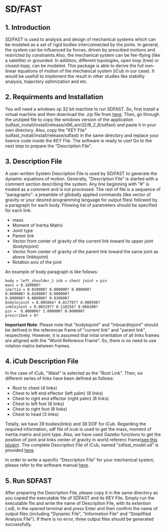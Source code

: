 # SD/FAST 

## 1. Introduction
SD/FAST is used to analysis and design of mechanical systems which can be modeled as a set of rigid bodies interconnected by the joints. In general, the system can be influenced by forces, driven by prescibed motions and restricted by constraints.Also, the mechanical system can be fee-flying (like a satellite) or grounded. In addition, different topologies, open loop (tree) or closed-lopp, can be modeled. This package is able to derive the full non-linear equations of motion of the mechanical system (iCub in our case). It would be usefull to implement the result in other studies like stability analysis, trajectory optimization and etc.  

## 2. Requirments and Installation
You will need a windows xp 32 bit machine to run SDFAST. So, first install a virtual machine and then download the .zip file from [here](http://support.ptc.com/support/sdfast/index.html). Then, go through the unziped file to copy the windows version of the application (sdfast_install/install/release/x86_win32/B_2_8/sdfast) and paste it in your own directory. Also, copy the "KEY File" (sdfast_install/install/release/sdfast) in the same directory and replace your lisence code inside the KEY File. The software is ready to use! Go to the next step to prepare the "Description File".

## 3. Description File
A user-written System Description File is used by SD/FAST to generate the dynamic equations of motion. Generally, "Description File" is started with a comment section describing the system. Any line beginning with "#" is treated as a comment and is not processed. The rest of file is a sequence of "paragraphs": a preamble of gllobally applied commands (like vector of gravity or your desired programming language for output files) followed by a paragraph for each body. Fllowing list of parameters should be specified for each link:
   
   * mass
   * Moment of Inertia Matrix
   * Joint type
   * Parent link
   * Vector from center of gravity of the current link toward its upper joint (bodytojoint)
   * Vector from center of gravity of the parent link toward the same joint as above (Inbtojoint)
   * Rotation axis of the joint

An example of body paragraph is like follows:

    body = left_shoulder_1 inb = chest joint = pin
    mass = 0.189000?
    inertia = 0.010000? 0.000000? 0.000000?
    0.000000? 0.010000? 0.000000?
    0.000000? 0.000000? 0.010000?
    bodytojoint = 0.005864?	0.017787? 0.000596?
    inbtojoint = 0.003197? 0.110256? 0.068300?
    pin =  0.000000? 1.000000? 0.000000?
    prescribed = 0? 

**Important Note**: Please note that "bodytojoint" and "Inboardtojoint" should be defined in the referencae frame of "current link" and "parent link", respectively. However, it is assumed that inital orientation of all links frames are alligned with the "World Reference Frame". So, there is no need to use rotation matrix between frames. 

## 4. iCub Description File
In the case of iCub, "Waist" is selected as the "Root Link". Then, six different series of links have been defined as follows:

  * Root to chest (4 links)
  * Chest to left end effector (left palm) (8 links)
  * Chest to right end effector (right palm) (8 links)
  * Chest to left foot (8 links)
  * Chest to right foot (8 links)
  * Chest to head (3 links)
 
Totally, we have 39 bodies(links) and 38 DOF for iCub. Regarding the required information, sdf file of icub is used to get the mass, moment of inertia matrix and joint type. Also, we have used Gazebo functions to get the position of joint and links center of gravity in world referenc frame([see this plugin](https://github.com/epfl-lasa/Icub_Gazebo/tree/master/plugins/sdfastcomputation)). The complete Description File of iCub, named "sdfast_model.sd" is provided [here](). 

In order to write a specific "Description File" for your mechanical system, please refer to the software manual [here](). 

## 5. Run SDFAST
After preparing the Description File, please copy it in the same directory as you copied the executable file of SDFAST and its KEY File. Simply run the executable file and write the name of Description File, with its extention (.sd), in the opened terminal and press Enter and then confirm the name of output files (including "Dynamic File", "Information File" and "Simplified Analysis File"). If there is no error, three output files should be generated successfully.    

